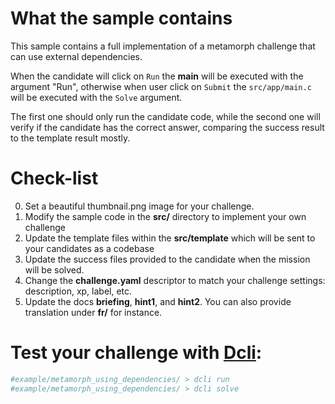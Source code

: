 # What the sample contains
This sample contains a full implementation of a metamorph challenge that can use external dependencies.

When the candidate will click on `Run` the **main** will be executed with the argument "Run", otherwise when user click 
on `Submit` the `src/app/main.c` will be executed with the `Solve` argument.

The first one should only run the candidate code, while the second one will verify if the candidate has the correct answer, comparing the success result to the template result mostly.


# Check-list
0. Set a beautiful thumbnail.png image for your challenge.
1. Modify the sample code in the **src/** directory to implement your own challenge
2. Update the template files within the **src/template** which will be sent to your candidates as a codebase
3. Update the success files provided to the candidate when the mission will be solved.
4. Change the **challenge.yaml** descriptor to match your challenge settings: description, xp, label, etc.
5. Update the docs **briefing**, **hint1**, and **hint2**. You can also provide translation under **fr/** for instance.


# Test your challenge with [Dcli](https://github.com/deadlock-resources/dcli):
```bash
#example/metamorph_using_dependencies/ > dcli run
#example/metamorph_using_dependencies/ > dcli solve
```
